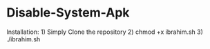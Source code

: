# Disable-System-Apk
Installation: 1)  Simply Clone the repository 2)  chmod +x ibrahim.sh 3)  ./ibrahim.sh
